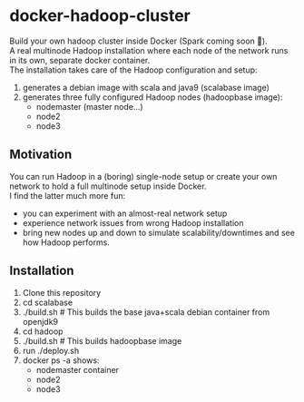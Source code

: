 # docker-hadoop-cluster
Build your own hadoop cluster inside Docker (Spark coming soon :hammer:).      
A real multinode Hadoop installation where each node of the network runs in its own, separate docker container.   
The installation takes care of the Hadoop configuration and setup:
1) generates a debian image with scala and java9 (scalabase image)
2) generates three fully configured Hadoop nodes (hadoopbase image):
    * nodemaster (master node...)
    * node2
    * node3

## Motivation
You can run Hadoop in a (boring) single-node setup or create your own network to hold a full multinode setup inside Docker.   
I find the latter much more fun:
* you can experiment with an almost-real network setup
* experience network issues from wrong Hadoop installation
* bring new nodes up and down to simulate scalability/downtimes and see how Hadoop performs.

## Installation
1) Clone this repository
2) cd scalabase
3) ./build.sh    # This builds the base java+scala debian container from openjdk9
4) cd hadoop
5) ./build.sh    # This builds hadoopbase image
6) run ./deploy.sh
7) docker ps -a shows:
   * nodemaster container
   * node2
   * node3

